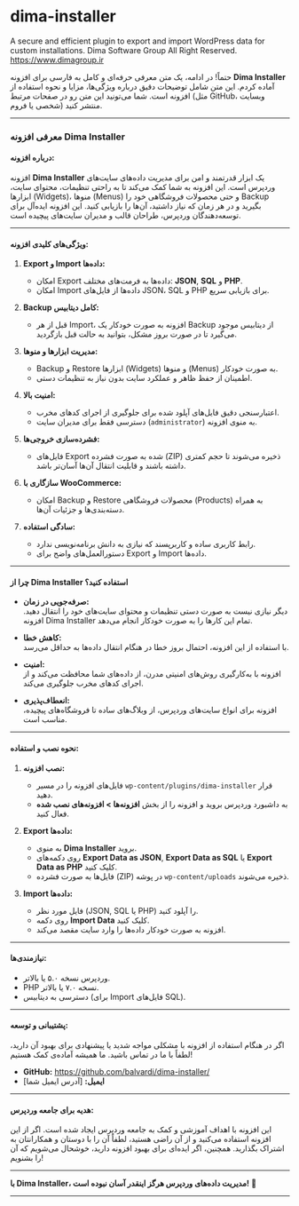 # dima-installer
A secure and efficient plugin to export and import WordPress data for custom installations. Dima Software Group All Right Reserved. https://www.dimagroup.ir

حتماً! در ادامه، یک متن معرفی حرفه‌ای و کامل به فارسی برای افزونه **Dima Installer** آماده کردم. این متن شامل توضیحات دقیق درباره ویژگی‌ها، مزایا و نحوه استفاده از افزونه است. شما می‌تونید این متن رو در صفحات مرتبط (مثل GitHub، وبسایت شخصی یا فروم) منتشر کنید.

---

### **معرفی افزونه Dima Installer**

#### **درباره افزونه:**
افزونه **Dima Installer** یک ابزار قدرتمند و امن برای مدیریت داده‌های سایت‌های وردپرس است. این افزونه به شما کمک می‌کند تا به راحتی تنظیمات، محتوای سایت، ابزارها (Widgets)، منوها (Menus) و حتی محصولات فروشگاهی خود را Backup بگیرید و در هر زمان که نیاز داشتید، آن‌ها را بازیابی کنید. این افزونه ایده‌آل برای توسعه‌دهندگان وردپرس، طراحان قالب و مدیران سایت‌های پیچیده است.

---

#### **ویژگی‌های کلیدی افزونه:**

1. **Export و Import داده‌ها:**
   - امکان Export داده‌ها به فرمت‌های مختلف: **JSON**, **SQL** و **PHP**.
   - امکان Import داده‌ها از فایل‌های JSON، SQL و PHP برای بازیابی سریع.

2. **Backup کامل دیتابیس:**
   - قبل از هر Import، افزونه به صورت خودکار یک Backup از دیتابیس موجود می‌گیرد تا در صورت بروز مشکل، بتوانید به حالت قبل بازگردید.

3. **مدیریت ابزارها و منوها:**
   - Backup و Restore ابزارها (Widgets) و منوها (Menus) به صورت خودکار.
   - اطمینان از حفظ ظاهر و عملکرد سایت بدون نیاز به تنظیمات دستی.

4. **امنیت بالا:**
   - اعتبارسنجی دقیق فایل‌های آپلود شده برای جلوگیری از اجرای کدهای مخرب.
   - دسترسی فقط برای مدیران سایت (`administrator`) به منوی افزونه.

5. **فشرده‌سازی خروجی‌ها:**
   - فایل‌های Export شده به صورت فشرده (ZIP) ذخیره می‌شوند تا حجم کمتری داشته باشند و قابلیت انتقال آن‌ها آسان‌تر باشد.

6. **سازگاری با WooCommerce:**
   - امکان Backup و Restore محصولات فروشگاهی (Products) به همراه دسته‌بندی‌ها و جزئیات آن‌ها.

7. **سادگی استفاده:**
   - رابط کاربری ساده و کاربرپسند که نیازی به دانش برنامه‌نویسی ندارد.
   - دستورالعمل‌های واضح برای Export و Import داده‌ها.

---

#### **چرا از Dima Installer استفاده کنید؟**

- **صرفه‌جویی در زمان:**  
  دیگر نیازی نیست به صورت دستی تنظیمات و محتوای سایت‌های خود را انتقال دهید. افزونه Dima Installer تمام این کارها را به صورت خودکار انجام می‌دهد.

- **کاهش خطا:**  
  با استفاده از این افزونه، احتمال بروز خطا در هنگام انتقال داده‌ها به حداقل می‌رسد.

- **امنیت:**  
  افزونه با به‌کارگیری روش‌های امنیتی مدرن، از داده‌های شما محافظت می‌کند و از اجرای کدهای مخرب جلوگیری می‌کند.

- **انعطاف‌پذیری:**  
  افزونه برای انواع سایت‌های وردپرس، از وبلاگ‌های ساده تا فروشگاه‌های پیچیده، مناسب است.

---

#### **نحوه نصب و استفاده:**

1. **نصب افزونه:**
   - فایل‌های افزونه را در مسیر `wp-content/plugins/dima-installer` قرار دهید.
   - به داشبورد وردپرس بروید و افزونه را از بخش **افزونه‌ها > افزونه‌های نصب شده** فعال کنید.

2. **Export داده‌ها:**
   - به منوی **Dima Installer** بروید.
   - روی دکمه‌های **Export Data as JSON**, **Export Data as SQL** یا **Export Data as PHP** کلیک کنید.
   - فایل‌ها به صورت فشرده (ZIP) در پوشه `wp-content/uploads` ذخیره می‌شوند.

3. **Import داده‌ها:**
   - فایل مورد نظر (JSON, SQL یا PHP) را آپلود کنید.
   - روی دکمه **Import Data** کلیک کنید.
   - افزونه به صورت خودکار داده‌ها را وارد سایت مقصد می‌کند.

---

#### **نیازمندی‌ها:**

- وردپرس نسخه ۵.۰ یا بالاتر.
- PHP نسخه ۷.۰ یا بالاتر.
- دسترسی به دیتابیس (برای Import فایل‌های SQL).

---

#### **پشتیبانی و توسعه:**

اگر در هنگام استفاده از افزونه با مشکلی مواجه شدید یا پیشنهادی برای بهبود آن دارید، لطفاً با ما در تماس باشید. ما همیشه آماده‌ی کمک هستیم!

- **GitHub:** https://github.com/balvardi/dima-installer/ 
- **ایمیل:** [آدرس ایمیل شما]

---

#### **هدیه برای جامعه وردپرس:**
این افزونه با اهداف آموزشی و کمک به جامعه وردپرس ایجاد شده است. اگر از این افزونه استفاده می‌کنید و از آن راضی هستید، لطفاً آن را با دوستان و همکارانتان به اشتراک بگذارید. همچنین، اگر ایده‌ای برای بهبود افزونه دارید، خوشحال می‌شویم که آن را بشنویم!

---

**با Dima Installer، مدیریت داده‌های وردپرس هرگز اینقدر آسان نبوده است!** 🚀

---

